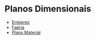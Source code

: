 <!-- TITLE: Lugares -->
<!-- SUBTITLE: Visão geral sobre Lugares -->

# Planos Dimensionais
* [Emberez](http://localhost/lugares/emberez#emberez)
* [Faéria](http://localhost/lugares/faeria#faeria)
* [Plano Material](http://http://localhost/lugares/plano-material#plano-material)